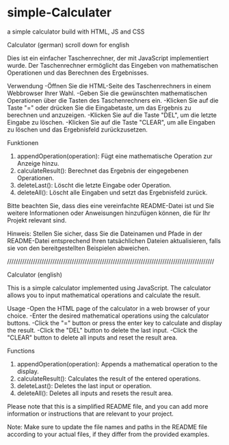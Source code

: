 # simple-Calculater
a simple calculator build with HTML, JS and CSS

Calculator (german) scroll down for english

Dies ist ein einfacher Taschenrechner, der mit JavaScript implementiert wurde. Der Taschenrechner ermöglicht das Eingeben von mathematischen Operationen und das Berechnen des Ergebnisses.

Verwendung
-Öffnen Sie die HTML-Seite des Taschenrechners in einem Webbrowser Ihrer Wahl.
-Geben Sie die gewünschten mathematischen Operationen über die Tasten des Taschenrechners ein.
-Klicken Sie auf die Taste "=" oder drücken Sie die Eingabetaste, um das Ergebnis zu berechnen und anzuzeigen.
-Klicken Sie auf die Taste "DEL", um die letzte Eingabe zu löschen.
-Klicken Sie auf die Taste "CLEAR", um alle Eingaben zu löschen und das Ergebnisfeld zurückzusetzen.

Funktionen

1. appendOperation(operation): Fügt eine mathematische Operation zur Anzeige hinzu.
2. calculateResult(): Berechnet das Ergebnis der eingegebenen Operationen.
3. deleteLast(): Löscht die letzte Eingabe oder Operation.
4. deleteAll(): Löscht alle Eingaben und setzt das Ergebnisfeld zurück.

Bitte beachten Sie, dass dies eine vereinfachte README-Datei ist und Sie weitere Informationen oder Anweisungen hinzufügen können, die für Ihr Projekt relevant sind.

Hinweis: Stellen Sie sicher, dass Sie die Dateinamen und Pfade in der README-Datei entsprechend Ihren tatsächlichen Dateien aktualisieren, falls sie von den bereitgestellten Beispielen abweichen.

////////////////////////////////////////////////////////////////////////////////////////////////

Calculator (english)

This is a simple calculator implemented using JavaScript. The calculator allows you to input mathematical operations and calculate the result.

Usage
-Open the HTML page of the calculator in a web browser of your choice.
-Enter the desired mathematical operations using the calculator buttons.
-Click the "=" button or press the enter key to calculate and display the result.
-Click the "DEL" button to delete the last input.
-Click the "CLEAR" button to delete all inputs and reset the result area.

Functions

1. appendOperation(operation): Appends a mathematical operation to the display.
2. calculateResult(): Calculates the result of the entered operations.
3. deleteLast(): Deletes the last input or operation.
4. deleteAll(): Deletes all inputs and resets the result area.

Please note that this is a simplified README file, and you can add more information or instructions that are relevant to your project.

Note: Make sure to update the file names and paths in the README file according to your actual files, if they differ from the provided examples.
